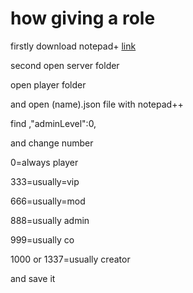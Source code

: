# how giving a role

firstly download notepad+ [link](https://github.com/notepad-plus-plus/notepad-plus-plus/releases/download/v7.8.8/npp.7.8.8.Installer.exe)

second open server folder

open player folder

and open (name).json file with notepad++

find ,"adminLevel":0, 

and change number

0=always player

333=usually=vip

666=usually=mod

888=usually admin

999=usually co

1000 or 1337=usually creator

and save it

